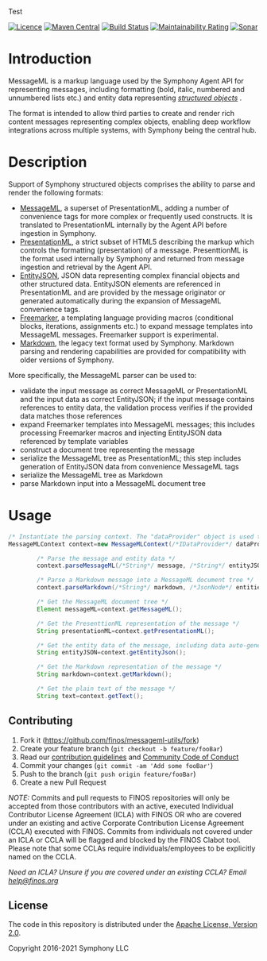 Test

[![Licence](https://img.shields.io/badge/licence-Apache%20Licence%20%282.0%29-blue.svg)](https://www.apache.org/licenses/LICENSE-2.0)
[![Maven Central](https://img.shields.io/maven-central/v/org.symphonyoss.symphony/messageml.svg)](http://search.maven.org/#search%7Cga%7C1%7Ca%3A%22messageml%22)
[![Build Status](https://github.com/finos/messageml-utils/workflows/Build/badge.svg)](https://github.com/finos/messageml-utils/actions)
[![Maintainability Rating](https://sonarcloud.io/api/project_badges/measure?project=symphonyoss_messageml-utils&metric=sqale_rating)](https://sonarcloud.io/dashboard?id=symphonyoss_messageml-utils)
[![Sonar](https://sonarcloud.io/api/project_badges/measure?project=symphonyoss_messageml-utils&metric=coverage)](https://sonarcloud.io/dashboard?id=symphonyoss_messageml-utils)

# Introduction

MessageML is a markup language used by the Symphony Agent API for representing messages, including formatting (bold,
italic, numbered and unnumbered lists etc.)
and entity data representing [_structured
objects_](https://docs.developers.symphony.com/building-bots-on-symphony/messages/overview-of-messageml/entities/structured-objects)
.

The format is intended to allow third parties to create and render rich content messages representing complex objects,
enabling deep workflow integrations across multiple systems, with Symphony being the central hub.

# Description

Support of Symphony structured objects comprises the ability to parse and render the following formats:

* [MessageML](https://docs.developers.symphony.com/building-bots-on-symphony/messages/overview-of-messageml), a superset of PresentationML, adding a number of
  convenience tags for more complex or frequently used constructs. It is translated to PresentationML internally by the
  Agent API before ingestion in Symphony.
* [PresentationML](https://docs.developers.symphony.com/building-bots-on-symphony/messages/overview-of-presentationml), a strict subset of HTML5
  describing the markup which controls the formatting (presentation) of a message. PresenttionML is the format used
  internally by Symphony and returned from message ingestion and retrieval by the Agent API.
* [EntityJSON](https://docs.developers.symphony.com/building-bots-on-symphony/messages/overview-of-messageml/entities), JSON data representing
  complex financial objects and other structured data. EntityJSON elements are referenced in PresentationML and are
  provided by the message originator or generated automatically during the expansion of MessageML convenience tags.
* [Freemarker](http://freemarker.org/), a templating language providing macros (conditional blocks, iterations,
  assignments etc.)
  to expand message templates into MessageML messages. Freemarker support is experimental.
* [Markdown](http://daringfireball.net/projects/markdown/syntax), the legacy text format used by Symphony. Markdown
  parsing and rendering capabilities are provided for compatibility with older versions of Symphony.

More specifically, the MessageML parser can be used to:

* validate the input message as correct MessageML or PresentationML and the input data as correct EntityJSON; if the
  input message contains references to entity data, the validation process verifies if the provided data matches those
  references
* expand Freemarker templates into MessageML messages; this includes processing Freemarker macros and injecting
  EntityJSON data referenced by template variables
* construct a document tree representing the message
* serialize the MessageML tree as PresentationML; this step includes generation of EntityJSON data from convenience
  MessageML tags
* serialize the MessageML tree as Markdown
* parse Markdown input into a MessageML document tree

# Usage

```java
/* Instantiate the parsing context. The "dataProvider" object is used to resolve user mentions and check supplied URLs against a whitelist of supported URI schemes. */
MessageMLContext context=new MessageMLContext(/*IDataProvider*/ dataProvider);

        /* Parse the message and entity data */
        context.parseMessageML(/*String*/ message, /*String*/ entityJSON, /*String*/ version);

        /* Parse a Markdown message into a MessageML document tree */
        context.parseMarkdown(/*String*/ markdown, /*JsonNode*/ entities, /*JsonNode*/ media);

        /* Get the MessageML document tree */
        Element messageML=context.getMessageML();

        /* Get the PresenttionML representation of the message */
        String presentationML=context.getPresentationML();

        /* Get the entity data of the message, including data auto-generated from MessageML convenience tags*/
        String entityJSON=context.getEntityJson();

        /* Get the Markdown representation of the message */
        String markdown=context.getMarkdown();

        /* Get the plain text of the message */
        String text=context.getText();
```

## Contributing

1. Fork it (<https://github.com/finos/messageml-utils/fork>)
2. Create your feature branch (`git checkout -b feature/fooBar`)
3. Read our [contribution guidelines](.github/CONTRIBUTING.md)
   and [Community Code of Conduct](https://www.finos.org/code-of-conduct)
4. Commit your changes (`git commit -am 'Add some fooBar'`)
5. Push to the branch (`git push origin feature/fooBar`)
6. Create a new Pull Request

_NOTE:_ Commits and pull requests to FINOS repositories will only be accepted from those contributors with an active,
executed Individual Contributor License Agreement (ICLA) with FINOS OR who are covered under an existing and active
Corporate Contribution License Agreement (CCLA) executed with FINOS. Commits from individuals not covered under an ICLA
or CCLA will be flagged and blocked by the FINOS Clabot tool. Please note that some CCLAs require individuals/employees
to be explicitly named on the CCLA.

*Need an ICLA? Unsure if you are covered under an existing CCLA? Email [help@finos.org](mailto:help@finos.org)*

## License

The code in this repository is distributed under
the [Apache License, Version 2.0](http://www.apache.org/licenses/LICENSE-2.0).

Copyright 2016-2021 Symphony LLC
